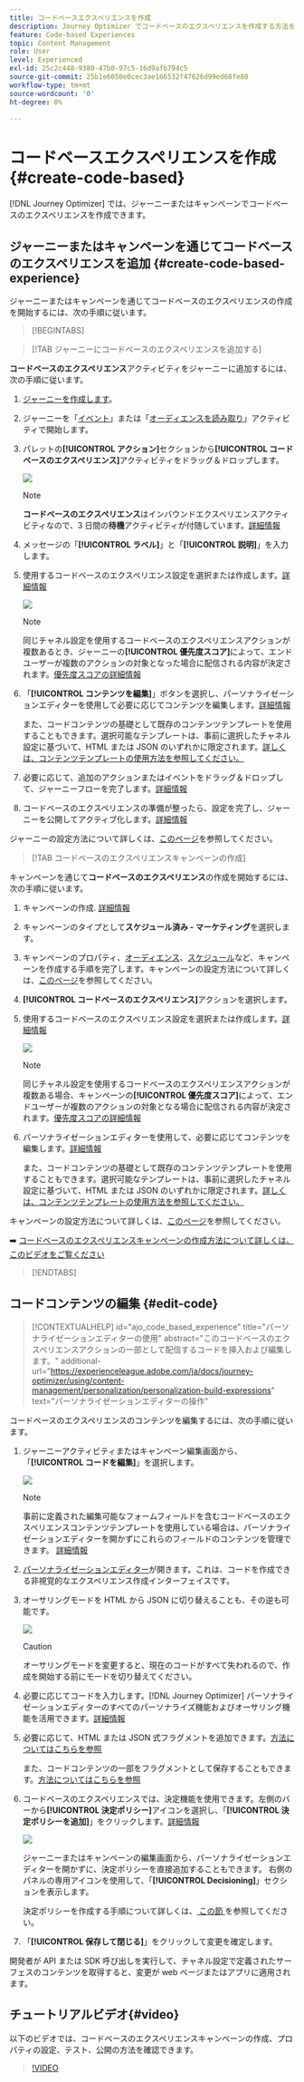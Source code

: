 ```yaml
---
title: コードベースエクスペリエンスを作成
description: Journey Optimizer でコードベースのエクスペリエンスを作成する方法を学ぶ
feature: Code-based Experiences
topic: Content Management
role: User
level: Experienced
exl-id: 25c2c448-9380-47b0-97c5-16d9afb794c5
source-git-commit: 25b1e6050e0cec3ae166532f47626d99ed68fe80
workflow-type: tm+mt
source-wordcount: '0'
ht-degree: 0%

---
```


# コードベースエクスペリエンスを作成 {#create-code-based}

[!DNL Journey Optimizer] では、ジャーニーまたはキャンペーンでコードベースのエクスペリエンスを作成できます。

## ジャーニーまたはキャンペーンを通じてコードベースのエクスペリエンスを追加 {#create-code-based-experience}

ジャーニーまたはキャンペーンを通じてコードベースのエクスペリエンスの作成を開始するには、次の手順に従います。

>[!BEGINTABS]

>[!TAB ジャーニーにコードベースのエクスペリエンスを追加する]

**コードベースのエクスペリエンス**&#x200B;アクティビティをジャーニーに追加するには、次の手順に従います。

1. [ジャーニーを作成します](../building-journeys/journey-gs.md)。

1. ジャーニーを「[イベント](../building-journeys/general-events.md)」または「[オーディエンスを読み取り](../building-journeys/read-audience.md)」アクティビティで開始します。

1. パレットの&#x200B;**[!UICONTROL アクション]**&#x200B;セクションから&#x200B;**[!UICONTROL コードベースのエクスペリエンス]**&#x200B;アクティビティをドラッグ＆ドロップします。

   ![](assets/code-based-activity-journey.png)

   >[!NOTE]
   >
   >**コードベースのエクスペリエンス**&#x200B;はインバウンドエクスペリエンスアクティビティなので、3 日間の&#x200B;**待機**&#x200B;アクティビティが付随しています。[詳細情報](../building-journeys/wait-activity.md#auto-wait-node)

1. メッセージの「**[!UICONTROL ラベル]**」と「**[!UICONTROL 説明]**」を入力します。

1. 使用するコードベースのエクスペリエンス設定を選択または作成します。[詳細情報](code-based-configuration.md)

   ![](assets/code-based-activity-config.png)

   >[!NOTE]
   >
   >同じチャネル設定を使用するコードベースのエクスペリエンスアクションが複数あるとき、ジャーニーの&#x200B;**[!UICONTROL 優先度スコア]**&#x200B;によって、エンドユーザーが複数のアクションの対象となった場合に配信される内容が決定されます。[優先度スコアの詳細情報](../conflict-prioritization/priority-scores.md)

1. 「**[!UICONTROL コンテンツを編集]**」ボタンを選択し、パーソナライゼーションエディターを使用して必要に応じてコンテンツを編集します。[詳細情報](#edit-code)

   また、コードコンテンツの基礎として既存のコンテンツテンプレートを使用することもできます。選択可能なテンプレートは、事前に選択したチャネル設定に基づいて、HTML または JSON のいずれかに限定されます。[詳しくは、コンテンツテンプレートの使用方法を参照してください。](../content-management/use-content-templates.md)

1. 必要に応じて、追加のアクションまたはイベントをドラッグ＆ドロップして、ジャーニーフローを完了します。[詳細情報](../building-journeys/about-journey-activities.md)

1. コードベースのエクスペリエンスの準備が整ったら、設定を完了し、ジャーニーを公開してアクティブ化します。[詳細情報](../building-journeys/publishing-the-journey.md)

ジャーニーの設定方法について詳しくは、[このページ](../building-journeys/journey-gs.md)を参照してください。

>[!TAB コードベースのエクスペリエンスキャンペーンの作成]

キャンペーンを通じて&#x200B;**コードベースのエクスペリエンス**&#x200B;の作成を開始するには、次の手順に従います。

1. キャンペーンの作成. [詳細情報](../campaigns/create-campaign.md)

1. キャンペーンのタイプとして&#x200B;**スケジュール済み - マーケティング**&#x200B;を選択します。

1. キャンペーンのプロパティ、[オーディエンス](../audience/about-audiences.md)、[スケジュール](../campaigns/create-campaign.md#schedule)など、キャンペーンを作成する手順を完了します。キャンペーンの設定方法について詳しくは、[このページ](../campaigns/get-started-with-campaigns.md)を参照してください。

1. **[!UICONTROL コードベースのエクスペリエンス]**&#x200B;アクションを選択します。

1. 使用するコードベースのエクスペリエンス設定を選択または作成します。[詳細情報](code-based-configuration.md)

   ![](assets/code-based-campaign-surface.png)

   >[!NOTE]
   >
   >同じチャネル設定を使用するコードベースのエクスペリエンスアクションが複数ある場合、キャンペーンの&#x200B;**[!UICONTROL 優先度スコア]**&#x200B;によって、エンドユーザーが複数のアクションの対象となる場合に配信される内容が決定されます。[優先度スコアの詳細情報](../conflict-prioritization/priority-scores.md)

1. パーソナライゼーションエディターを使用して、必要に応じてコンテンツを編集します。[詳細情報](#edit-code)

   また、コードコンテンツの基礎として既存のコンテンツテンプレートを使用することもできます。選択可能なテンプレートは、事前に選択したチャネル設定に基づいて、HTML または JSON のいずれかに限定されます。[詳しくは、コンテンツテンプレートの使用方法を参照してください。](../content-management/use-content-templates.md)

   <!--![](assets/code-based-campaign-edit-content.png)-->

キャンペーンの設定方法について詳しくは、[このページ](../campaigns/get-started-with-campaigns.md)を参照してください。

➡️ [コードベースのエクスペリエンスキャンペーンの作成方法について詳しくは、このビデオをご覧ください](#video)

>[!ENDTABS]

## コードコンテンツの編集 {#edit-code}

>[!CONTEXTUALHELP]
>id="ajo_code_based_experience"
>title="パーソナライゼーションエディターの使用"
>abstract="このコードベースのエクスペリエンスアクションの一部として配信するコードを挿入および編集します。"
>additional-url="https://experienceleague.adobe.com/ja/docs/journey-optimizer/using/content-management/personalization/personalization-build-expressions" text="パーソナライゼーションエディターの操作"

コードベースのエクスペリエンスのコンテンツを編集するには、次の手順に従います。

1. ジャーニーアクティビティまたはキャンペーン編集画面から、「**[!UICONTROL コードを編集]**」を選択します。

   ![](assets/code-based-campaign-edit-code.png)

   >[!NOTE]
   >
   >事前に定義された編集可能なフォームフィールドを含むコードベースのエクスペリエンスコンテンツテンプレートを使用している場合は、パーソナライゼーションエディターを開かずにこれらのフィールドのコンテンツを管理できます。 [詳細情報](code-based-form-fields.md)

1. [パーソナライゼーションエディター](../personalization/personalization-build-expressions.md)が開きます。これは、コードを作成できる非視覚的なエクスペリエンス作成インターフェイスです。

1. オーサリングモードを HTML から JSON に切り替えることも、その逆も可能です。

   ![](assets/code-based-campaign-code-editor.png)

   >[!CAUTION]
   >
   >オーサリングモードを変更すると、現在のコードがすべて失われるので、作成を開始する前にモードを切り替えてください。

1. 必要に応じてコードを入力します。[!DNL Journey Optimizer] パーソナライゼーションエディターのすべてのパーソナライズ機能およびオーサリング機能を活用できます。[詳細情報](../personalization/personalization-build-expressions.md)

1. 必要に応じて、HTML または JSON 式フラグメントを追加できます。[方法についてはこちらを参照](../personalization/use-expression-fragments.md)

   また、コードコンテンツの一部をフラグメントとして保存することもできます。[方法についてはこちらを参照](../content-management/fragments.md#save-as-expression-fragment)

1. コードベースのエクスペリエンスでは、決定機能を使用できます。左側のバーから&#x200B;**[!UICONTROL 決定ポリシー]**&#x200B;アイコンを選択し、「**[!UICONTROL 決定ポリシーを追加]**」をクリックします。[詳細情報](../experience-decisioning/create-decision.md#add-decision)

   ![](assets/code-based-campaign-create-decision.png)

   <!--![](../experience-decisioning/assets/decision-code-based-create.png)-->

   ジャーニーまたはキャンペーンの編集画面から、パーソナライゼーションエディターを開かずに、決定ポリシーを直接追加することもできます。 右側のパネルの専用アイコンを使用して、「**[!UICONTROL Decisioning]**」セクションを表示します。

   <!--![](assets/code-based-campaign-show-decisioning.png)-->

   決定ポリシーを作成する手順について詳しくは、[ この節 ](../experience-decisioning/create-decision.md#add-decision) を参照してください。

1. 「**[!UICONTROL 保存して閉じる]**」をクリックして変更を確定します。

開発者が API または SDK 呼び出しを実行して、チャネル設定で定義されたサーフェスのコンテンツを取得すると、変更が web ページまたはアプリに適用されます。

## チュートリアルビデオ{#video}

以下のビデオでは、コードベースのエクスペリエンスキャンペーンの作成、プロパティの設定、テスト、公開の方法を確認できます。

>[!VIDEO](https://video.tv.adobe.com/v/3428868/?quality=12&learn=on)
